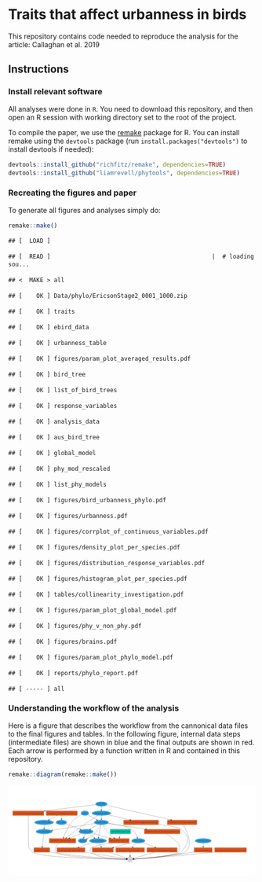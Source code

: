 Traits that affect urbanness in birds
================

This repository contains code needed to reproduce the analysis for the article: Callaghan et al. 2019

Instructions
------------

### Install relevant software

All analyses were done in `R`. You need to download this repository, and then open an R session with working directory set to the root of the project.

To compile the paper, we use the [remake](https://github.com/richfitz/remake) package for R. You can install remake using the `devtools` package (run `install.packages("devtools")` to install devtools if needed):

``` r
devtools::install_github("richfitz/remake", dependencies=TRUE)
devtools::install_github("liamrevell/phytools", dependencies=TRUE)
```

### Recreating the figures and paper

To generate all figures and analyses simply do:

``` r
remake::make()
```

    ## [  LOAD ]

    ## [  READ ]                                              |  # loading sou...

    ## <  MAKE > all

    ## [    OK ] Data/phylo/EricsonStage2_0001_1000.zip

    ## [    OK ] traits

    ## [    OK ] ebird_data

    ## [    OK ] urbanness_table

    ## [    OK ] figures/param_plot_averaged_results.pdf

    ## [    OK ] bird_tree

    ## [    OK ] list_of_bird_trees

    ## [    OK ] response_variables

    ## [    OK ] analysis_data

    ## [    OK ] aus_bird_tree

    ## [    OK ] global_model

    ## [    OK ] phy_mod_rescaled

    ## [    OK ] list_phy_models

    ## [    OK ] figures/bird_urbanness_phylo.pdf

    ## [    OK ] figures/urbanness.pdf

    ## [    OK ] figures/corrplot_of_continuous_variables.pdf

    ## [    OK ] figures/density_plot_per_species.pdf

    ## [    OK ] figures/distribution_response_variables.pdf

    ## [    OK ] figures/histogram_plot_per_species.pdf

    ## [    OK ] tables/collinearity_investigation.pdf

    ## [    OK ] figures/param_plot_global_model.pdf

    ## [    OK ] figures/phy_v_non_phy.pdf

    ## [    OK ] figures/brains.pdf

    ## [    OK ] figures/param_plot_phylo_model.pdf

    ## [    OK ] reports/phylo_report.pdf

    ## [ ----- ] all

### Understanding the workflow of the analysis

Here is a figure that describes the workflow from the cannonical data files to the final figures and tables. In the following figure, internal data steps (intermediate files) are shown in blue and the final outputs are shown in red. Each arrow is performed by a function written in R and contained in this repository.

``` r
remake::diagram(remake::make())
```

![](workflow.png)
